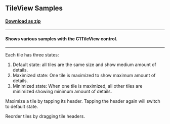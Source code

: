 ## TileView Samples
#### [Download as zip](https://downgit.github.io/#/home?url=https://github.com/GrapeCity/ComponentOne-UWP-Samples/tree/master/\C1.UWP.TileView\CS\TileViewSamples)
____
#### Shows various samples with the C1TileView control.
____
Each tile has three states:

1) Default state: all tiles are the same size and show medium amount of details.
2) Maximized state: One tile is maximized to show maximum amount of details.
3) Minimized state: When one tile is maximized, all other tiles are minimized showing minimum amount of details.

Maximize a tile by tapping its header. Tapping the header again will switch to default state.

Reorder tiles by dragging tile headers.
